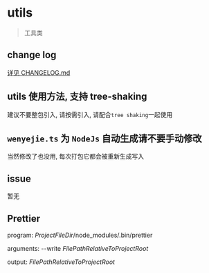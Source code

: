 # utils

> 工具类

## change log

[详见 CHANGELOG.md](./CHANGELOG.md)

## utils 使用方法, 支持 tree-shaking

建议不要整包引入, 请按需引入, 请配合`tree shaking`一起使用

## `wenyejie.ts` 为 `NodeJs` 自动生成请不要手动修改

当然修改了也没用, 每次打包它都会被重新生成写入

## issue

暂无

## Prettier

program: $ProjectFileDir$/node_modules/.bin/prettier

arguments: --write $FilePathRelativeToProjectRoot$

output: $FilePathRelativeToProjectRoot$
